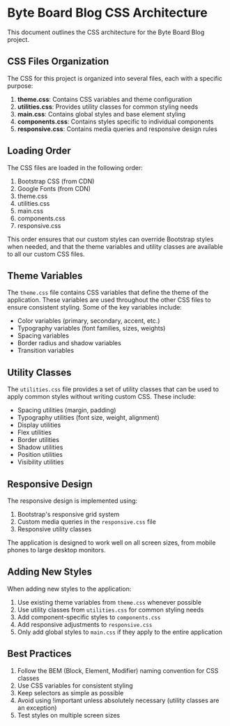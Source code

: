 # Byte Board Blog CSS Architecture

This document outlines the CSS architecture for the Byte Board Blog project.

## CSS Files Organization

The CSS for this project is organized into several files, each with a specific purpose:

1. **theme.css**: Contains CSS variables and theme configuration
2. **utilities.css**: Provides utility classes for common styling needs
3. **main.css**: Contains global styles and base element styling
4. **components.css**: Contains styles specific to individual components
5. **responsive.css**: Contains media queries and responsive design rules

## Loading Order

The CSS files are loaded in the following order:

1. Bootstrap CSS (from CDN)
2. Google Fonts (from CDN)
3. theme.css
4. utilities.css
5. main.css
6. components.css
7. responsive.css

This order ensures that our custom styles can override Bootstrap styles when needed, and that the theme variables and utility classes are available to all our custom CSS files.

## Theme Variables

The `theme.css` file contains CSS variables that define the theme of the application. These variables are used throughout the other CSS files to ensure consistent styling. Some of the key variables include:

- Color variables (primary, secondary, accent, etc.)
- Typography variables (font families, sizes, weights)
- Spacing variables
- Border radius and shadow variables
- Transition variables

## Utility Classes

The `utilities.css` file provides a set of utility classes that can be used to apply common styles without writing custom CSS. These include:

- Spacing utilities (margin, padding)
- Typography utilities (font size, weight, alignment)
- Display utilities
- Flex utilities
- Border utilities
- Shadow utilities
- Position utilities
- Visibility utilities

## Responsive Design

The responsive design is implemented using:

1. Bootstrap's responsive grid system
2. Custom media queries in the `responsive.css` file
3. Responsive utility classes

The application is designed to work well on all screen sizes, from mobile phones to large desktop monitors.

## Adding New Styles

When adding new styles to the application:

1. Use existing theme variables from `theme.css` whenever possible
2. Use utility classes from `utilities.css` for common styling needs
3. Add component-specific styles to `components.css`
4. Add responsive adjustments to `responsive.css`
5. Only add global styles to `main.css` if they apply to the entire application

## Best Practices

1. Follow the BEM (Block, Element, Modifier) naming convention for CSS classes
2. Use CSS variables for consistent styling
3. Keep selectors as simple as possible
4. Avoid using !important unless absolutely necessary (utility classes are an exception)
5. Test styles on multiple screen sizes